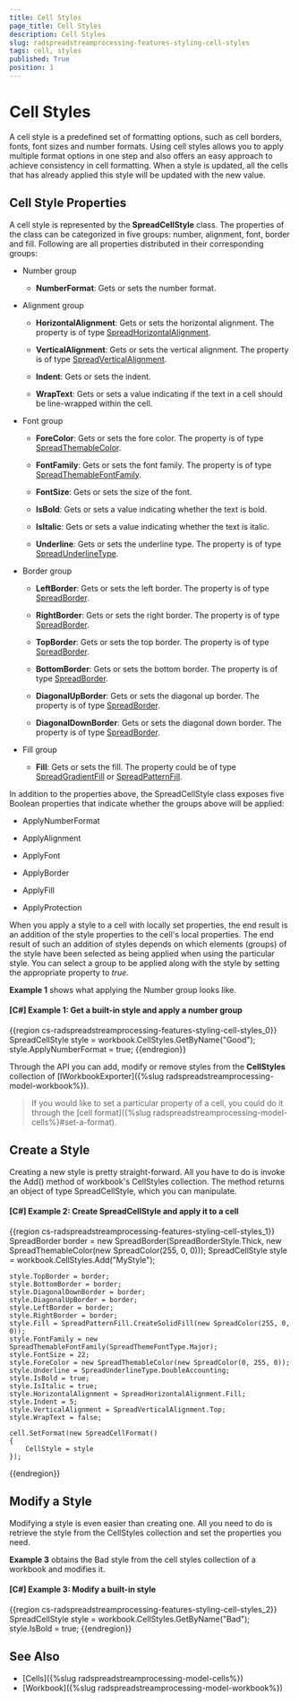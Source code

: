 ```yaml
---
title: Cell Styles
page_title: Cell Styles
description: Cell Styles
slug: radspreadstreamprocessing-features-styling-cell-styles
tags: cell, styles
published: True
position: 1
---
```


# Cell Styles

A cell style is a predefined set of formatting options, such as cell borders, fonts, font sizes and number formats. Using cell styles allows you to apply multiple format options in one step and also offers an easy approach to achieve consistency in cell formatting. When a style is updated, all the cells that has already applied this style will be updated with the new value. 


## Cell Style Properties

A cell style is represented by the **SpreadCellStyle** class. The properties of the class can be categorized in five groups: number, alignment, font, border and fill. Following are all properties distributed in their corresponding groups:

- Number group
	
	- **NumberFormat**: Gets or sets the number format.

- Alignment group
	
	- **HorizontalAlignment**: Gets or sets the horizontal alignment. The property is of type [SpreadHorizontalAlignment](http://docs.telerik.com/devtools/document-processing/api/html/T_Telerik_Documents_SpreadsheetStreaming_SpreadHorizontalAlignment.htm).
	
	- **VerticalAlignment**: Gets or sets the vertical alignment. The property is of type [SpreadVerticalAlignment](http://docs.telerik.com/devtools/document-processing/api/html/T_Telerik_Documents_SpreadsheetStreaming_SpreadVerticalAlignment.htm).
	
	- **Indent**: Gets or sets the indent.
	
	- **WrapText**: Gets or sets a value indicating if the text in a cell should be line-wrapped within the cell.

- Font group
	
	- **ForeColor**: Gets or sets the fore color. The property is of type [SpreadThemableColor](http://docs.telerik.com/devtools/document-processing/api/html/T_Telerik_Documents_SpreadsheetStreaming_SpreadThemableColor.htm).
	
	- **FontFamily**: Gets or sets the font family. The property is of type [SpreadThemableFontFamily](http://docs.telerik.com/devtools/document-processing/api/html/T_Telerik_Documents_SpreadsheetStreaming_SpreadThemableFontFamily.htm).
	
	- **FontSize**: Gets or sets the size of the font.
	
	- **IsBold**: Gets or sets a value indicating whether the text is bold.
	
	- **IsItalic**: Gets or sets a value indicating whether the text is italic.
	
	- **Underline**: Gets or sets the underline type. The property is of type [SpreadUnderlineType](http://docs.telerik.com/devtools/document-processing/api/html/T_Telerik_Documents_SpreadsheetStreaming_SpreadUnderlineType.htm).

- Border group
	
	- **LeftBorder**: Gets or sets the left border. The property is of type [SpreadBorder](http://docs.telerik.com/devtools/document-processing/api/html/T_Telerik_Documents_SpreadsheetStreaming_SpreadBorder.htm).
	
	- **RightBorder**: Gets or sets the right border. The property is of type [SpreadBorder](http://docs.telerik.com/devtools/document-processing/api/html/T_Telerik_Documents_SpreadsheetStreaming_SpreadBorder.htm).
	
	- **TopBorder**: Gets or sets the top border. The property is of type [SpreadBorder](http://docs.telerik.com/devtools/document-processing/api/html/T_Telerik_Documents_SpreadsheetStreaming_SpreadBorder.htm).
	
	- **BottomBorder**: Gets or sets the bottom border. The property is of type [SpreadBorder](http://docs.telerik.com/devtools/document-processing/api/html/T_Telerik_Documents_SpreadsheetStreaming_SpreadBorder.htm).
	
	- **DiagonalUpBorder**: Gets or sets the diagonal up border. The property is of type [SpreadBorder](http://docs.telerik.com/devtools/document-processing/api/html/T_Telerik_Documents_SpreadsheetStreaming_SpreadBorder.htm).
		
	- **DiagonalDownBorder**: Gets or sets the diagonal down border. The property is of type [SpreadBorder](http://docs.telerik.com/devtools/document-processing/api/html/T_Telerik_Documents_SpreadsheetStreaming_SpreadBorder.htm).

- Fill group
	
	- **Fill**: Gets or sets the fill. The property could be of type [SpreadGradientFill](http://docs.telerik.com/devtools/document-processing/api/html/T_Telerik_Documents_SpreadsheetStreaming_SpreadGradientFill.htm) or [SpreadPatternFill](http://docs.telerik.com/devtools/document-processing/api/html/T_Telerik_Documents_SpreadsheetStreaming_SpreadPatternFill.htm).

In addition to the properties above, the SpreadCellStyle class exposes five Boolean properties that indicate whether the groups above will be applied:

- ApplyNumberFormat

- ApplyAlignment

- ApplyFont

- ApplyBorder

- ApplyFill

- ApplyProtection


When you apply a style to a cell with locally set properties, the end result is an addition of the style properties to the cell's local properties. The end result of such an addition of styles depends on which elements (groups) of the style have been selected as being applied when using the particular style. You can select a group to be applied along with the style by setting the appropriate property to *true*.

**Example 1** shows what applying the Number group looks like.

#### **[C#] Example 1: Get a built-in style and apply a number group**

{{region cs-radspreadstreamprocessing-features-styling-cell-styles_0}}
	SpreadCellStyle style = workbook.CellStyles.GetByName("Good");
	style.ApplyNumberFormat = true;
{{endregion}}

Through the API you can add, modify or remove styles from the **CellStyles** collection of [IWorkbookExporter]({%slug radspreadstreamprocessing-model-workbook%}).


>If you would like to set a particular property of a cell, you could do it through the [cell format]({%slug radspreadstreamprocessing-model-cells%}#set-a-format).

## Create a Style

Creating a new style is pretty straight-forward. All you have to do is invoke the Add() method of workbook's CellStyles collection. The method returns an object of type SpreadCellStyle, which you can manipulate. 

#### **[C#] Example 2: Create SpreadCellStyle and apply it to a cell**

{{region cs-radspreadstreamprocessing-features-styling-cell-styles_1}}
	SpreadBorder border = new SpreadBorder(SpreadBorderStyle.Thick, new SpreadThemableColor(new SpreadColor(255, 0, 0)));
	SpreadCellStyle style = workbook.CellStyles.Add("MyStyle");
	
	style.TopBorder = border;
	style.BottomBorder = border;
	style.DiagonalDownBorder = border;
	style.DiagonalUpBorder = border;
	style.LeftBorder = border;
	style.RightBorder = border;
	style.Fill = SpreadPatternFill.CreateSolidFill(new SpreadColor(255, 0, 0));
	style.FontFamily = new SpreadThemableFontFamily(SpreadThemeFontType.Major);
	style.FontSize = 22;
	style.ForeColor = new SpreadThemableColor(new SpreadColor(0, 255, 0));
	style.Underline = SpreadUnderlineType.DoubleAccounting;
	style.IsBold = true;
	style.IsItalic = true;
	style.HorizontalAlignment = SpreadHorizontalAlignment.Fill;
	style.Indent = 5;
	style.VerticalAlignment = SpreadVerticalAlignment.Top;
	style.WrapText = false;
	
	cell.SetFormat(new SpreadCellFormat()
	{
	    CellStyle = style
	});
{{endregion}}

## Modify a Style

Modifying a style is even easier than creating one. All you need to do is retrieve the style from the CellStyles collection and set the properties you need.

**Example 3** obtains the Bad style from the cell styles collection of a workbook and modifies it.

#### **[C#] Example 3: Modify a built-in style**

{{region cs-radspreadstreamprocessing-features-styling-cell-styles_2}}
	SpreadCellStyle style = workbook.CellStyles.GetByName("Bad");
	style.IsBold = true;
{{endregion}}


## See Also

* [Cells]({%slug radspreadstreamprocessing-model-cells%})
* [Workbook]({%slug radspreadstreamprocessing-model-workbook%})